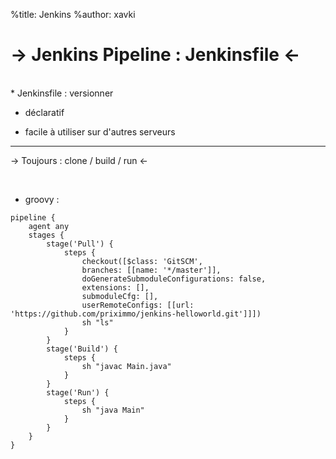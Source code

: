 %title: Jenkins
%author: xavki

-> Jenkins Pipeline : Jenkinsfile <-
========



<br>
* Jenkinsfile : versionner


* déclaratif


* facile à utiliser sur d'autres serveurs





--------------------------------------------------------------------------------------------


-> Toujours : clone / build / run <-


<br>

* groovy :

```
pipeline {
    agent any
    stages {
        stage('Pull') {
            steps {
                checkout([$class: 'GitSCM',
                branches: [[name: '*/master']],
                doGenerateSubmoduleConfigurations: false,
                extensions: [],
                submoduleCfg: [],
                userRemoteConfigs: [[url: 'https://github.com/priximmo/jenkins-helloworld.git']]])
                sh "ls"
            }
        }
        stage('Build') {
            steps {
                sh "javac Main.java"
            }
        }
        stage('Run') {
            steps {
                sh "java Main"
            }
        }
    }
}
```
